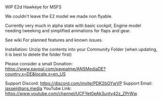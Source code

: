WIP E2d Hawkeye for MSFS

We couldn't leave the E2 model we made non flyable. 

Currently very much in alpha state with basic cockpit, Engine model needing tweeking and simplified animations for flaps and gear. 

See wiki For planned features and known issues.

Installation:
Unzip the contents into your Community Folder (when updating, it is best to delete the folder first)

Please consider a small Donation: https://www.paypal.com/paypalme/ANSMediaDE?country.x=DE&locale.x=en_US

Support Discord: https://discord.com/invite/PDK2bGYwVP
Support Email: jasseji@ans.media
YouTube Link: https://www.youtube.com/channel/UCFYet0eAk3unty42z_ZPrWw
